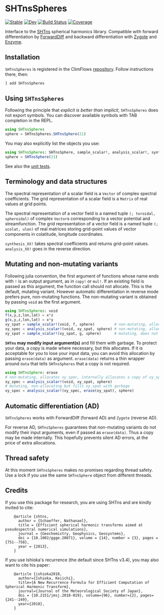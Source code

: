 # SHTnsSpheres

[![Stable](https://img.shields.io/badge/docs-stable-blue.svg)](https://ClimFlows.github.io/SHTnsSpheres.jl/stable/)
[![Dev](https://img.shields.io/badge/docs-dev-blue.svg)](https://ClimFlows.github.io/SHTnsSpheres.jl/dev/)
[![Build Status](https://github.com/ClimFlows/SHTnsSpheres.jl/actions/workflows/CI.yml/badge.svg?branch=main)](https://github.com/ClimFlows/SHTnsSpheres.jl/actions/workflows/CI.yml?query=branch%3Amain)
[![Coverage](https://codecov.io/gh/ClimFlows/SHTnsSpheres.jl/branch/main/graph/badge.svg)](https://codecov.io/gh/ClimFlows/SHTnsSpheres.jl)

Interface to the [SHTns](https://nschaeff.bitbucket.io/shtns/) spherical harmonics library.
Compatible with forward differentiation by [ForwardDiff](https://github.com/JuliaDiff/ForwardDiff.jl) and backward differentiation with [Zygote](https://github.com/FluxML/Zygote.jl) and [Enzyme](https://github.com/EnzymeAD/Enzyme.jl).

## Installation

`SHTnsSpheres` is registered in the ClimFlows [repository](https://github.com/ClimFlows/JuliaRegistry). Follow instructions there, then:
```julia
] add SHTnsSpheres
```

## Using `SHTnsSpheres`

Following the principle that *explicit is better than implicit*, `SHTnsSpheres` does not export symbols. You can discover available symbols with TAB completion in the REPL.

```julia
using SHTnsSpheres
sphere = SHTnsSpheres.SHTnsSphere(21)
```
You may also explicitly list the objects you use:
```julia
using SHTnsSpheres: SHTnsSphere, sample_scalar!, analysis_scalar!, synthesis_scalar!
sphere = SHTnsSphere(21)
```
See also the [unit tests](test/runtests.jl).

## Terminology and data structures

The spectral representation of a scalar field is a `Vector` of complex spectral coefficients. The grid representation of a scalar field is a `Matrix` of real values at grid points.

The spectral representation of a vector field is a named tuple `(; toroidal, spheroidal)` of complex `Vector`s corresponding to a vector potential and streamfunction. The grid representation of a vector field is a named tuple `(; ucolat, ulon)` of real matrices storing grid-point values of vector components in colatitude, longitude coordinates.

`synthesis_XX!` takes spectral coefficients and returns grid-point values. `analysis_XX!` goes in the reverse direction.

## Mutating and non-mutating variants

Following julia convention, the first argument of functions whose name ends with `!` is an output argument, as in `copy!` or `mul!`. If an existing field is passed as this argument, the function call should not allocate. This is the default, mutating variant. However automatic differentiation in reverse mode prefers pure, non-mutating functions. The non-mutating variant is obtained by passing `void` as the first argument.

```julia
using SHTnsSpheres: void
f(x,y,z,lon,lat) = x*z
g(x,y,z,lon,lat) = x*y
xy_spat = sample_scalar!(void, f, sphere)         # non-mutating, allocates xy_spat
xy_spec = analysis_scalar!(void, xy_spat, sphere) # non-mutating, allocates xy_spec
xy_spat = sample_scalar!(xy_spat, g, sphere)      # mutating, does not allocate
```

**`SHTns` may modify input argument(s)** and fill them with garbage. To protect your data, a copy is made
where necessary, but this allocates. If it is acceptable for you to lose your input data, you can avoid this allocation by passing `erase(data)` as argument. `erase(data)` returns a thin wrapper around `data` that tells `SHTnsSpheres` that a copy is not required.

```julia
using SHTnsSphere: erase
# non-mutating, allocates xy_spec, internally allocates a copy of xy_spat
xy_spec = analysis_scalar!(void, xy_spat, sphere)
# mutating, non-allocating but fills xy_spat with garbage
xy_spec = analysis_scalar!(xy_spec, erase(xy_spat), sphere)
```

## Automatic differentiation (AD)

`SHTnsSpheres` works with ForwardDiff (forward AD) and `Zygote` (reverse AD).

For reverse AD, `SHTnsSpheres` guarantees that non-mutating variants do not modify their input arguments, even if passed as `erase(data)`. Thus a copy may be made internally. This hopefully prevents silent AD errors, at the price of extra allocations.

## Thread safety

At this moment `SHTnsSpheres` makes no promises regarding thread safety. Use a lock if you use the same `SHTnsSphere` object from different threads.

## Credits

If you use this package for research, you are using SHTns and are kindly invited to cite:

        @article {shtns,
          author = {Schaeffer, Nathanael},
          title = {Efficient spherical harmonic transforms aimed at pseudospectral numerical simulations},
          journal = {Geochemistry, Geophysics, Geosystems},
          doi = {10.1002/ggge.20071}, volume = {14}, number = {3}, pages = {751--758},
          year = {2013},
        }

If you use Ishioka's recurrence (the default since SHTns v3.4), you may also want to cite his paper:

        @article {ishioka2018,
          author={Ishioka, Keiichi},
          title={A New Recurrence Formula for Efficient Computation of Spherical Harmonic Transform},
          journal={Journal of the Meteorological Society of Japan},
          doi = {10.2151/jmsj.2018-019}, volume={96}, number={2}, pages={241--249},
          year={2018},
        }
